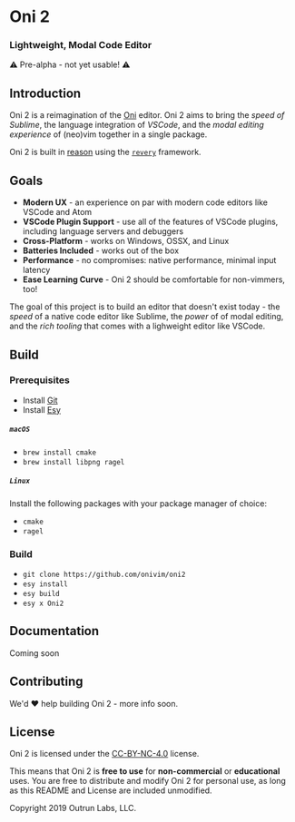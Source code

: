 # Oni 2

### Lightweight, Modal Code Editor

:warning: Pre-alpha - not yet usable! :warning: 

## Introduction

Oni 2 is a reimagination of the [Oni](https://onivim.io) editor. Oni 2 aims to bring the _speed of Sublime_, the language integration of _VSCode_, and the _modal editing experience_ of (neo)vim together in a single package.

Oni 2 is built in [reason](https://reasonml.github.io) using the [`revery`](https://github.com/revery-ui/revery) framework.

## Goals

- __Modern UX__ - an experience on par with modern code editors like VSCode and Atom
- __VSCode Plugin Support__ - use all of the features of VSCode plugins, including language servers and debuggers
- __Cross-Platform__ - works on Windows, OSSX, and Linux
- __Batteries Included__ - works out of the box
- __Performance__ - no compromises: native performance, minimal input latency
- __Ease Learning Curve__ - Oni 2 should be comfortable for non-vimmers, too!

The goal of this project is to build an editor that doesn't exist today - the _speed_ of a native code editor like Sublime, the _power_ of of modal editing, and the _rich tooling_ that comes with a lighweight editor like VSCode.

## Build

### Prerequisites

- Install [Git](https://git-scm.com/)
- Install [Esy](https://esy.sh)

##### `macOS`

- `brew install cmake`
- `brew install libpng ragel`

##### `Linux`

Install the following packages with your package manager of choice:
- `cmake`
- `ragel`

### Build

- `git clone https://github.com/onivim/oni2`
- `esy install`
- `esy build`
- `esy x Oni2`

## Documentation

Coming soon

## Contributing

We'd :heart: help building Oni 2 - more info soon.

## License

Oni 2 is licensed under the [CC-BY-NC-4.0](https://creativecommons.org/licenses/by-nc/4.0/legalcode) license.

This means that Oni 2 is __free to use__ for __non-commercial__ or __educational__ uses. You are free to distribute and modify Oni 2 for personal use, as long as this README and License are included unmodified.

Copyright 2019 Outrun Labs, LLC.
